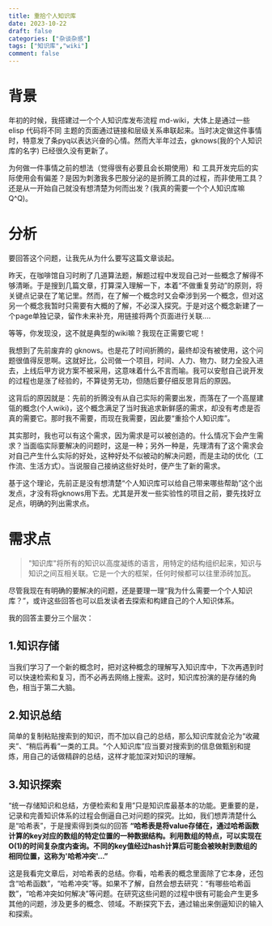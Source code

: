 ```yaml
---
title: 重拾个人知识库
date: 2023-10-22
draft: false
categories: ["杂谈杂感"]
tags: ["知识库","wiki"]
comment: false
---
```


# 背景

年初的时候，我搭建过一个个人知识库发布流程 md-wiki，大体上是通过一些 elisp 代码将不同 主题的页面通过链接和层级关系串联起来。当时决定做这件事情时，特意发了条pyq以表达兴奋的心情。然而大半年过去，gknows(我的个人知识库的名字) 已经很久没有更新了。

为何做一件事情之前的想法（觉得很有必要且会长期使用）和 工具开发完后的实际使用会有偏差？是因为刺激我多巴胺分泌的是折腾工具的过程，而非使用工具？还是从一开始自己就没有想清楚为何而出发？(我真的需要一个个人知识库嘛Q^Q)。

# 分析

要回答这个问题，让我先从为什么要写这篇文章谈起。

昨天，在咖啡馆自习时刷了几道算法题，解题过程中发现自己对一些概念了解得不够清晰。于是搜到几篇文章，打算深入理解一下，本着“不做重复劳动”的原则，将关键点记录在了笔记里。然而，在了解一个概念时又会牵涉到另一个概念，但对这另一个概念我暂时只需要有大概的了解，不必深入探究。于是对这个概念新建了一个page单独记录，留作未来补充，用链接将两个页面进行关联....

等等，你发现没，这不就是典型的wiki嘛？我现在正需要它呢！

我想到了先前废弃的 gknows。也是花了时间折腾的，最终却没有被使用，这个问题很值得反思啊。这就好比，公司做一个项目，时间、人力、物力、财力全投入进去，上线后甲方说方案不被采用，这意味着什么不言而喻。我可以安慰自己说开发的过程也是涨了经验的，不算徒劳无功，但随后要仔细反思背后的原因。

这背后的原因就是：先前的折腾没有从自己实际的需要出发，而落在了一个高屋建瓴的概念(个人wiki)，这个概念满足了当时我追求新鲜感的需求，却没有考虑是否真的需要它。那时我不需要，而现在我需要，因此要“重拾个人知识库”。

其实那时，我也可以有这个需求，因为需求是可以被创造的。什么情况下会产生需求？当面临实际要解决的问题时，这是一种；另外一种是，先理清有了这个需求会对自己产生什么实际的好处，这种好处不似被动的解决问题，而是主动的优化（工作流、生活方式）。当说服自己接纳这些好处时，便产生了新的需求。

基于这个理论，先前正是没有想清楚“个人知识库可以给自己带来哪些帮助”这个出发点，才没有将gknows用下去。尤其是开发一些实验性的项目之前，要先找好立足点，明确的列出需求点。

# 需求点

> "知识库"将所有的知识以高度凝练的语言，用特定的结构组织起来，知识与知识之间互相关联。它是一个大的框架，任何时候都可以往里添砖加瓦。

尽管我现在有明确的要解决的问题，还是要理一理“我为什么需要一个个人知识库？”，或许这些回答也可以启发读者去探索和构建自己的个人知识体系。

我的回答主要分三个层次：

## 1.知识存储

当我们学习了一个新的概念时，把对这种概念的理解写入知识库中，下次再遇到时可以快速检索和复习，而不必再去网络上搜索。这时，知识库扮演的是存储的角色，相当于第二大脑。

## 2.知识总结

简单的复制粘贴搜索到的知识，而不加以自己的总结，那么知识库就会沦为“收藏夹”、“稍后再看”一类的工具。“个人知识库”应当要对搜索到的信息做甄别和提炼，用自己的话做精辟的总结，这样才能加深对知识的理解。

## 3.知识探索

“统一存储知识和总结，方便检索和复用”只是知识库最基本的功能。更重要的是，记录和完善知识体系的过程会倒逼自己对问题的探究。比如，我们想弄清楚什么是“哈希表”，于是搜索得到类似的回答 **“哈希表是将value存储在，通过哈希函数计算的key对应的数组的特定位置的一种数据结构。利用数组的特点，可以实现在O(1)的时间复杂度内查询。不同的key值经过hash计算后可能会被映射到数组的相同位置，这称为'哈希冲突'...”** 

这是我看完文章后，对哈希表的总结。你看，哈希表的概念里面除了它本身，还包含“哈希函数”，“哈希冲突”等。如果不了解，自然会想去研究：“有哪些哈希函数”，“哈希冲突如何解决”等问题。在研究这些问题的过程中很有可能会产生更多其他的问题，涉及更多的概念、领域。不断探究下去，通过输出来倒逼知识的输入和探索。
